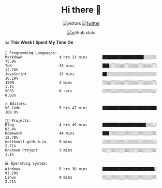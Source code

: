 <h1 align="center">Hi there 👋 </h3>

<p align="center">
  <img src="https://visitor-badge.glitch.me/badge?page_id=keithnull" alt="vistors" />
  <a href="https://twitter.com/_keithnull"><img src="https://img.shields.io/badge/@__keithnull-1DA1F2?style=flat&logo=Twitter&logoColor=white" alt="twitter"/></a>
</p>

<p align="center">
  <img src="https://github-readme-stats.vercel.app/api?username=keithnull&count_private=true&show_icons=true&theme=vue-dark&hide_title=true" alt="github stats" />
</p>

<!--START_SECTION:waka-->
📊 **This Week I Spent My Time On** 

```text
💬 Programming Languages: 
Markdown                 4 hrs 23 mins       ███████████████████░░░░░░   75.9% 
TeX                      44 mins             ███░░░░░░░░░░░░░░░░░░░░░░   12.76% 
JavaScript               35 mins             ██░░░░░░░░░░░░░░░░░░░░░░░   10.19% 
JSON                     3 mins              ░░░░░░░░░░░░░░░░░░░░░░░░░   1.1% 
SCSS                     0 secs              ░░░░░░░░░░░░░░░░░░░░░░░░░   0.02%

🔥 Editors: 
VS Code                  5 hrs 47 mins       █████████████████████████   100.0%

🐱‍💻 Projects: 
Blog                     4 hrs 49 mins       ████████████████████░░░░░   83.4% 
Homework                 44 mins             ███░░░░░░░░░░░░░░░░░░░░░░   12.78% 
keithnull.github.io      9 mins              ░░░░░░░░░░░░░░░░░░░░░░░░░   2.71% 
Unknown Project          3 mins              ░░░░░░░░░░░░░░░░░░░░░░░░░   1.1%

💻 Operating System: 
Windows                  5 hrs 38 mins       ████████████████████████░   97.29% 
Linux                    9 mins              ░░░░░░░░░░░░░░░░░░░░░░░░░   2.71%

```


<!--END_SECTION:waka-->
